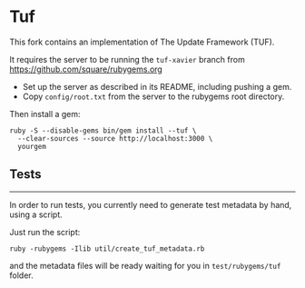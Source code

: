 Tuf
===

This fork contains an implementation of The Update Framework (TUF).

It requires the server to be running the `tuf-xavier` branch from https://github.com/square/rubygems.org

* Set up the server as described in its README, including pushing a gem.
* Copy `config/root.txt` from the server to the rubygems root directory.

Then install a gem:

    ruby -S --disable-gems bin/gem install --tuf \
      --clear-sources --source http://localhost:3000 \
      yourgem


## Tests
----

In order to run tests, you currently need to generate test metadata by hand, using a script.

Just run the script:

    ruby -rubygems -Ilib util/create_tuf_metadata.rb

and the metadata files will be ready waiting for you in `test/rubygems/tuf` folder.